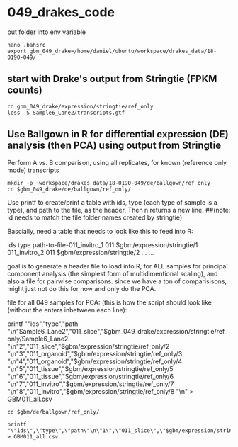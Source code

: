 # 049_drakes_code


put folder into env variable

    nano .bahsrc
    export gbm_049_drake=/home/daniel/ubuntu/workspace/drakes_data/18-0190-049/


## start with Drake's output from Stringtie (FPKM counts)

    
    cd gbm_049_drake/expression/stringtie/ref_only
    less -S Sample6_Lane2/transcripts.gtf

   
## Use Ballgown in R for differential expression (DE) analysis (then PCA) using output from Stringtie
Perform A vs. B comparison, using all replicates, for known (reference only mode) transcripts

    mkdir -p ~workspace/drakes_data/18-0190-049/de/ballgown/ref_only
    cd $gbm_049_drake/de/ballgown/ref_only/
  

Use printf to create/print a table with ids, type (each type of sample is a type), and path to the file, as the header. Then n returns a new line.
##(note: id needs to match the file folder names created by stringtie)

Bascially, need a table that needs to look like this to feed into R:

ids type path-to-file-011_invitro_1 011 $gbm/expression/stringtie/1 011_invitro_2 011 $gbm/expression/stringtie/2 ... ...

goal is to generate a header file to load into R, for ALL samples for principal component analysis (the simplest form of multidimentional scaling), and also a file for pairwise comparisons. since we have a ton of comparisisons, might just not do this for now and only do the PCA.

file for all 049 samples for PCA: (this is how the script should look like (without the enters inbetween each line): 

printf ""ids","type","path 
"\n"Sample6_Lane2","011_slice","$gbm_049_drake/expression/stringtie/ref_only/Sample6_Lane2 "\n"2","011_slice","$gbm/expression/stringtie/ref_only/2 "\n"3","011_organoid","$gbm/expression/stringtie/ref_only/3 "\n"4","011_organoid","$gbm/expression/stringtie/ref_only/4 "\n"5","011_tissue","$gbm/expression/stringtie/ref_only/5 "\n"6","011_tissue","$gbm/expression/stringtie/ref_only/6 "\n"7","011_invitro","$gbm/expression/stringtie/ref_only/7 "\n"8","011_invitro","$gbm/expression/stringtie/ref_only/8 "\n" > GBM011_all.csv


    cd $gbm/de/ballgown/ref_only/

    printf "\"ids\",\"type\",\"path\"\n\"1\",\"011_slice\",\"$gbm/expression/stringtie/ref_only/1\"\n\"2\",\"011_slice\",\"$gbm/expression/stringtie/ref_only/2\"\n\"3\",\"011_organoid\",\"$gbm/expression/stringtie/ref_only/3\"\n\"4\",\"011_organoid\",\"$gbm/expression/stringtie/ref_only/4\"\n\"5\",\"011_tissue\",\"$gbm/expression/stringtie/ref_only/5\"\n\"6\",\"011_tissue\",\"$gbm/expression/stringtie/ref_only/6\"\n\"7\",\"011_invitro\",\"$gbm/expression/stringtie/ref_only/7\"\n\"8\",\"011_invitro\",\"$gbm/expression/stringtie/ref_only/8\"\n" > GBM011_all.csv




